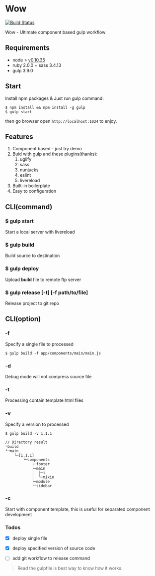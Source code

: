 # Wow

[![Build Status](https://travis-ci.org/devfe/wow.svg?branch=master)](https://travis-ci.org/devfe/wow)

Wow - Ultimate component based gulp workflow

## Requirements

* node > [v0.10.35](http://npm.taobao.org/mirrors/node/v0.10.35/)
* ruby 2.0.0 + sass 3.4.13
* gulp 3.9.0

## Start

Install npm packages & Just run gulp command:

    $ npm install && npm install -g gulp
    $ gulp start

then go browser open `http://localhost:1024` to enjoy.

## Features

1. Component based - just try demo
2. Buid with gulp and these plugins(thanks):
    1. uglify
    2. sass
    3. nunjucks
    4. eslint
    5. livereload
3. Built-in boilerplate
4. Easy to configuration

## CLI(command)

### $ gulp start

Start a local server with livereload

### $ gulp build

Build source to destination

### $ gulp deploy

Upload **build** file to remote ftp server

### $ gulp release [-t] [-f path/to/file]

Release project to git repo

## CLI(option)

### -f

Specify a single file to processed

    $ gulp build -f app/components/main/main.js

### -d

Debug mode will not compress source file

### -t

Processing contain template html files

### -v

Specify a version to processed

    $ gulp build -v 1.1.1
    
    // Directory result
    -build
    └─main
        └─[1.1.1]
            └─components
                ├─footer
                ├─main
                │  ├─i
                │  └─mixin
                ├─module
                └─sidebar
                
### -c

Start with component template, this is useful for separated component development

### Todos

- [x] deploy single file
- [x] deploy specified version of source code
- [ ] add git workflow to release command


> Read the gulpfile is best way to know how it works.
